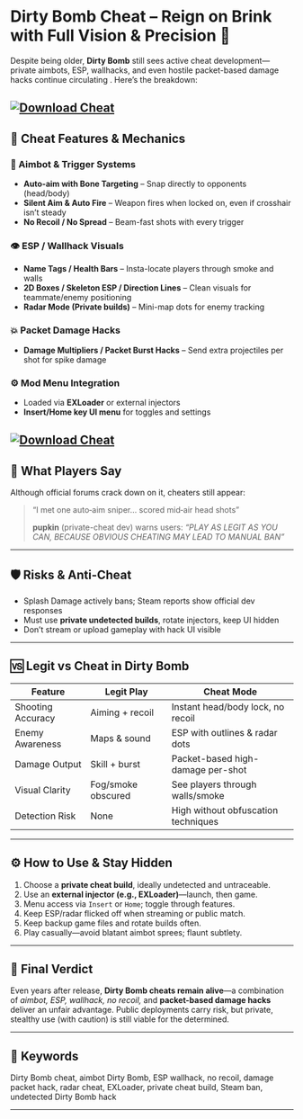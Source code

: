 # Dirty Bomb Cheat – Reign on Brink with Full Vision & Precision 🎯

Despite being older, **Dirty Bomb** still sees active cheat development—private aimbots, ESP, wallhacks, and even hostile packet-based damage hacks continue circulating . Here’s the breakdown:

[![Download Cheat](https://img.shields.io/badge/Download-Cheat-blueviolet)](https://wecheaters.github.io/cheats/dirty-bomb/)
---

## 🔧 Cheat Features & Mechanics

### 🎯 Aimbot & Trigger Systems

* **Auto‑aim with Bone Targeting** – Snap directly to opponents (head/body)
* **Silent Aim & Auto Fire** – Weapon fires when locked on, even if crosshair isn’t steady 
* **No Recoil / No Spread** – Beam-fast shots with every trigger 

### 👁️ ESP / Wallhack Visuals

* **Name Tags / Health Bars** – Insta-locate players through smoke and walls
* **2D Boxes / Skeleton ESP / Direction Lines** – Clean visuals for teammate/enemy positioning 
* **Radar Mode (Private builds)** – Mini-map dots for enemy tracking&#x20;

### 💥 Packet Damage Hacks

* **Damage Multipliers / Packet Burst Hacks** – Send extra projectiles per shot for spike damage 

### ⚙️ Mod Menu Integration

* Loaded via **EXLoader** or external injectors
* **Insert/Home key UI menu** for toggles and settings 

[![Download Cheat](https://i.ytimg.com/vi/K3IBvpEsglk/maxresdefault.jpg)](https://wecheaters.github.io/cheats/dirty-bomb/)
---

## 💬 What Players Say

Although official forums crack down on it, cheaters still appear:

> “I met one auto‑aim sniper… scored mid‑air head shots” 
>
> **pupkin** (private-cheat dev) warns users:
> *“PLAY AS LEGIT AS YOU CAN, BECAUSE OBVIOUS CHEATING MAY LEAD TO MANUAL BAN”* 

---

## 🛡️ Risks & Anti-Cheat

* Splash Damage actively bans; Steam reports show official dev responses 
* Must use **private undetected builds**, rotate injectors, keep UI hidden
* Don’t stream or upload gameplay with hack UI visible

---

## 🆚 Legit vs Cheat in Dirty Bomb

| Feature           | Legit Play         | Cheat Mode                          |
| ----------------- | ------------------ | ----------------------------------- |
| Shooting Accuracy | Aiming + recoil    | Instant head/body lock, no recoil   |
| Enemy Awareness   | Maps & sound       | ESP with outlines & radar dots      |
| Damage Output     | Skill + burst      | Packet-based high-damage per-shot   |
| Visual Clarity    | Fog/smoke obscured | See players through walls/smoke     |
| Detection Risk    | None               | High without obfuscation techniques |

---

## ⚙️ How to Use & Stay Hidden

1. Choose a **private cheat build**, ideally undetected and untraceable.
2. Use an **external injector (e.g., EXLoader)**—launch, then game.
3. Menu access via `Insert` or `Home`; toggle through features.
4. Keep ESP/radar flicked off when streaming or public match.
5. Keep backup game files and rotate builds often.
6. Play casually—avoid blatant aimbot sprees; flaunt subtlety.

---

## 🧠 Final Verdict

Even years after release, **Dirty Bomb cheats remain alive**—a combination of *aimbot, ESP, wallhack, no recoil,* and **packet-based damage hacks** deliver an unfair advantage. Public deployments carry risk, but private, stealthy use (with caution) is still viable for the determined.

---

## 🔑 Keywords

Dirty Bomb cheat, aimbot Dirty Bomb, ESP wallhack, no recoil, damage packet hack, radar cheat, EXLoader, private cheat build, Steam ban, undetected Dirty Bomb hack

---

